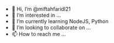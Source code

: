 - 👋 Hi, I’m @miftahfaridl21
- 👀 I’m interested in ...
- 🌱 I’m currently learning NodeJS, Python
- 💞️ I’m looking to collaborate on ...
- 📫 How to reach me ...

<!---
miftahfaridl21/miftahfaridl21 is a ✨ special ✨ repository because its `README.md` (this file) appears on your GitHub profile.
You can click the Preview link to take a look at your changes.
--->
